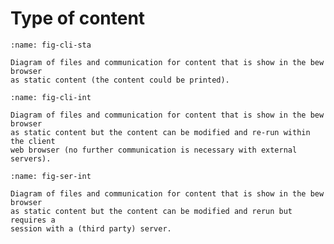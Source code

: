 # Type of content

```{figure} images/static.svg
:name: fig-cli-sta

Diagram of files and communication for content that is show in the bew browser
as static content (the content could be printed).
```

```{figure} images/interactive_client.svg
:name: fig-cli-int

Diagram of files and communication for content that is show in the bew browser
as static content but the content can be modified and re-run within the client
web browser (no further communication is necessary with external servers).
```

```{figure} images/interactive_server.svg
:name: fig-ser-int

Diagram of files and communication for content that is show in the bew browser
as static content but the content can be modified and rerun but requires a
session with a (third party) server.
```
